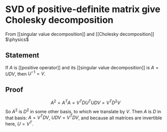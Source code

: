 # SVD of positive-definite matrix give Cholesky decomposition
From [[singular value decomposition]] and [[Cholesky decomposition]]
$\physics$
## Statement
If $A$ is [[positive operator]] and its [[singular value decomposition]] is $A = UDV$, then $U^{-1} = V$.

## Proof
$$A^{2} = A^{T}A = V^{T}DU^{T}UDV = V^{T}D^{2}V$$
So $A^{2}$ is $D^{2}$ in some other basis, to which we translate by $V$. Then $A$ is $D$ in that basis: $A = V^{T} D V$, $UDV = V^{T}DV$, and because all matrices are invertible here, $U = V^{T}$.